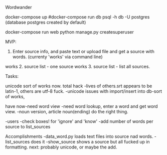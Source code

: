 Wordwander

docker-compose up
#docker-compose run db psql -h db -U postgres
(database postgres created by default)

docker-compose run web python manage.py createsuperuser


MVP:
1. Enter source info, and paste text or upload file and get a source with words.
(currenty 'works' via command line)

works 2. source list - one source
works 3. source list - list all sources.



Tasks:

unicode sort of works now. total hack
    -lives of others.srt appears to be latin-1, others are utf-8 fuck.
    -unicode issues with import/insert into db-sort of works, 

have now-need word view
-need word lookup, enter a word and get word view.
-noun version, article noun(ending) do the right thing.

-users
-check boxes! for 'ignore' and 'know'
-add number of words per source to list_sources



Accomplishments
-data_word.py loads text files into source nad words.
-list_sources does it
-show_source shows a source but all fucked up in formatting.
next: probably unicode, or maybe the add.

